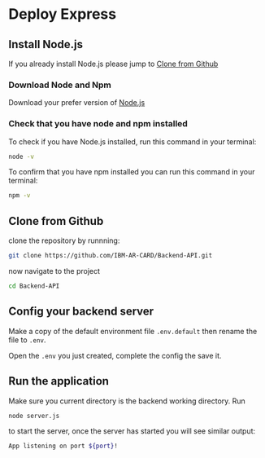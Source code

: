 # Deploy Express

## Install Node.js

If you already install Node.js please jump to [Clone from Github](#clone-from-github)

### Download Node and Npm

Download your prefer version of [Node.js](https://nodejs.org/en/)

### Check that you have node and npm installed

To check if you have Node.js installed, run this command in your terminal:

```bash
node -v
```

To confirm that you have npm installed you can run this command in your terminal:

```bash
npm -v
```

## Clone from Github

clone the repository by runnning:

```bash
git clone https://github.com/IBM-AR-CARD/Backend-API.git
```

now navigate to the project

```bash
cd Backend-API
```

## Config your backend server

Make a copy of the default environment file `.env.default` then rename the file to `.env`.

Open the `.env` you just created, complete the config the save it.

## Run the application

Make sure you current directory is the backend working directory. Run

```bash
node server.js
```

to start the server, once the server has started you will see similar output:

```bash
App listening on port ${port}!
```


